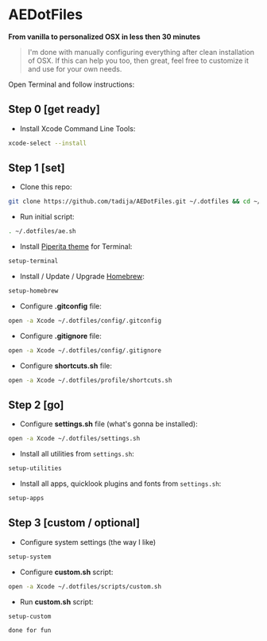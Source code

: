 # AEDotFiles
**From vanilla to personalized OSX in less then 30 minutes**

> I'm done with manually configuring everything after clean installation of OSX. If this can help you too, then great, feel free to customize it and use for your own needs.

Open Terminal and follow instructions:

## Step 0 [get ready]

- Install Xcode Command Line Tools:
``` bash
xcode-select --install
```

## Step 1 [set]

- Clone this repo:  
``` bash
git clone https://github.com/tadija/AEDotFiles.git ~/.dotfiles && cd ~/.dotfiles
```

- Run initial script:
``` bash
. ~/.dotfiles/ae.sh
```

- Install [Piperita theme](https://github.com/jacobtomlinson/terminal-piperita) for Terminal:
``` bash
setup-terminal
```

- Install / Update / Upgrade [Homebrew](http://brew.sh):
``` bash
setup-homebrew
```

- Configure **.gitconfig** file:
``` bash
open -a Xcode ~/.dotfiles/config/.gitconfig
```

- Configure **.gitignore** file:
``` bash
open -a Xcode ~/.dotfiles/config/.gitignore
```

- Configure **shortcuts.sh** file:
``` bash
open -a Xcode ~/.dotfiles/profile/shortcuts.sh
```

## Step 2 [go]

- Configure **settings.sh** file (what's gonna be installed):
``` bash
open -a Xcode ~/.dotfiles/settings.sh
```

- Install all utilities from `settings.sh`:
``` bash
setup-utilities
```

- Install all apps, quicklook plugins and fonts from `settings.sh`:
``` bash
setup-apps
```

## Step 3 [custom / optional]

- Configure system settings (the way I like)
``` bash
setup-system
```

- Configure **custom.sh** script:
``` bash
open -a Xcode ~/.dotfiles/scripts/custom.sh
```

- Run **custom.sh** script:
``` bash
setup-custom
```

`done for fun`
